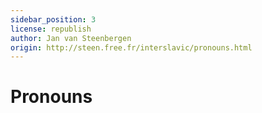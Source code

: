 ```yaml
---
sidebar_position: 3
license: republish
author: Jan van Steenbergen
origin: http://steen.free.fr/interslavic/pronouns.html
---
```


# Pronouns
